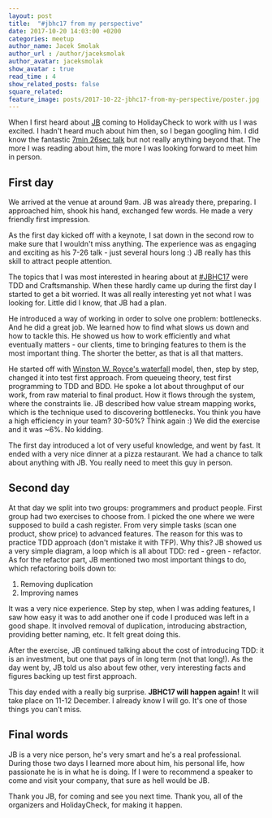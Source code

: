 ```yaml
---
layout: post
title:  "#jbhc17 from my perspective"
date: 2017-10-20 14:03:00 +0200
categories: meetup
author_name: Jacek Smolak
author_url : /author/jaceksmolak
author_avatar: jaceksmolak
show_avatar : true
read_time : 4
show_related_posts: false
square_related:
feature_image: posts/2017-10-22-jbhc17-from-my-perspective/poster.jpg
---
```


When I first heard about [JB][jbrains] coming to HolidayCheck to work with us I was excited.
I hadn't heard much about him then, so I began googling him.
I did know the fantastic [7min 26sec talk][7-26-talk] but not really anything beyond that.
The more I was reading about him, the more I was looking forward to meet him in person.

## First day

We arrived at the venue at around 9am. JB was already there, preparing.
I approached him, shook his hand, exchanged few words. He made a very friendly first impression.

As the first day kicked off with a keynote, I sat down in the second row to make sure that I wouldn't miss anything.
The experience was as engaging and exciting as his 7-26 talk - just several hours long :)
JB really has this skill to attract people attention.

The topics that I was most interested in hearing about at [#JBHC17][jbhc17] were TDD and Craftsmanship.
When these hardly came up during the first day I started to get a bit worried.
It was all really interesting yet not what I was looking for. Little did I know, that JB had a plan.

He introduced a way of working in order to solve one problem: bottlenecks.
And he did a great job. We learned how to find what slows us down and how to tackle this.
He showed us how to work efficiently and what eventually matters - our clients, time to bringing features to them
is the most important thing. The shorter the better, as that is all that matters.

He started off with [Winston W. Royce's waterfall][waterfall] model, then, step by step,
changed it into test first approach.
From queueing theory, test first programming to TDD and BDD. He spoke a lot about throughput of our work,
from raw material to final product. How it flows through the system, where the constraints lie.
JB described how value stream mapping works, which is the technique used to discovering bottlenecks.
You think you have a high efficiency in your team? 30-50%? Think again :)
We did the exercise and it was ~6%. No kidding.

The first day introduced a lot of very useful knowledge, and went by fast.
It ended with a very nice dinner at a pizza restaurant. We had a chance to talk about anything with JB.
You really need to meet this guy in person.

## Second day

At that day we split into two groups: programmers and product people.
First group had two exercises to choose from. I picked the one where we were supposed to build a cash
register. From very simple tasks (scan one product, show price) to advanced features.
The reason for this was to practice TDD approach (don't mistake it with TFP).
Why this? JB showed us a very simple diagram, a loop which is all about TDD: red - green - refactor.
As for the refactor part, JB mentioned two most important things to do, which refactoring boils down to:
 1. Removing duplication
 1. Improving names

It was a very nice experience. Step by step, when I was adding features, I saw how easy it was to add another one
if code I produced was left in a good shape. It involved removal of duplication, introducing abstraction, providing
better naming, etc. It felt great doing this.

After the exercise, JB continued talking about the cost of introducing TDD: it is an investment, but one
that pays of in long term (not that long!). As the day went by, JB told us also about few other, very interesting
facts and figures backing up test first approach.

This day ended with a really big surprise. **JBHC17 will happen again!** It will take place on 11-12 December.
I already know I will go. It's one of those things you can't miss.

## Final words

JB is a very nice person, he's very smart and he's a real professional.
During those two days I learned more about him, his personal life, how passionate he is in what he is doing.
If I were to recommend a speaker to come and visit your company, that sure as hell would be JB.

Thank you JB, for coming and see you next time.
Thank you, all of the organizers and HolidayCheck, for making it happen.

[jbrains]: https://twitter.com/jbrains
[7-26-talk]: https://vimeo.com/79106557
[jbhc17]: https://twitter.com/search?q=%23jbhc17&src=typd
[waterfall]: https://en.wikipedia.org/wiki/Winston_W._Royce
